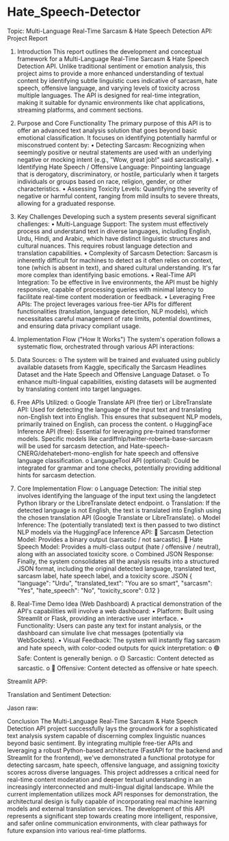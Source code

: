 # Hate_Speech-Detector
Topic: 
            Multi-Language Real-Time Sarcasm & Hate Speech Detection API: Project Report
1. Introduction
This report outlines the development and conceptual framework for a Multi-Language Real-Time Sarcasm & Hate Speech Detection API. Unlike traditional sentiment or emotion analysis, this project aims to provide a more enhanced understanding of textual content by identifying subtle linguistic cues indicative of sarcasm, hate speech, offensive language, and varying levels of toxicity across multiple languages. The API is designed for real-time integration, making it suitable for dynamic environments like chat applications, streaming platforms, and comment sections.

2. Purpose and Core Functionality
The primary purpose of this API is to offer an advanced text analysis solution that goes beyond basic emotional classification. It focuses on identifying potentially harmful or misconstrued content by:
•	Detecting Sarcasm: Recognizing when seemingly positive or neutral statements are used with an underlying negative or mocking intent (e.g., "Wow, great job!" said sarcastically).
•	Identifying Hate Speech / Offensive Language: Pinpointing language that is derogatory, discriminatory, or hostile, particularly when it targets individuals or groups based on race, religion, gender, or other characteristics.
•	Assessing Toxicity Levels: Quantifying the severity of negative or harmful content, ranging from mild insults to severe threats, allowing for a graduated response.

3. Key Challenges
Developing such a system presents several significant challenges:
•	Multi-Language Support: The system must effectively process and understand text in diverse languages, including English, Urdu, Hindi, and Arabic, which have distinct linguistic structures and cultural nuances. This requires robust language detection and translation capabilities.
•	Complexity of Sarcasm Detection: Sarcasm is inherently difficult for machines to detect as it often relies on context, tone (which is absent in text), and shared cultural understanding. It's far more complex than identifying basic emotions.
•	Real-Time API Integration: To be effective in live environments, the API must be highly responsive, capable of processing queries with minimal latency to facilitate real-time content moderation or feedback.
•	Leveraging Free APIs: The project leverages various free-tier APIs for different functionalities (translation, language detection, NLP models), which necessitates careful management of rate limits, potential downtimes, and ensuring data privacy compliant usage.

4. Implementation Flow ("How It Works")
The system's operation follows a systematic flow, orchestrated through various API interactions:
1.	Data Sources:
o	The system will be trained and evaluated using publicly available datasets from Kaggle, specifically the Sarcasm Headlines Dataset and the Hate Speech and Offensive Language Dataset.
o	To enhance multi-lingual capabilities, existing datasets will be augmented by translating content into target languages.
 
2.	Free APIs Utilized:
o	Google Translate API (free tier) or LibreTranslate API: Used for detecting the language of the input text and translating non-English text into English. This ensures that subsequent NLP models, primarily trained on English, can process the content.
o	HuggingFace Inference API (free): Essential for leveraging pre-trained transformer models. Specific models like cardiffnlp/twitter-roberta-base-sarcasm will be used for sarcasm detection, and Hate-speech-CNERG/dehatebert-mono-english for hate speech and offensive language classification.
o	LanguageTool API (optional): Could be integrated for grammar and tone checks, potentially providing additional hints for sarcasm detection.
3.	Core Implementation Flow:
o	Language Detection: The initial step involves identifying the language of the input text using the langdetect Python library or the LibreTranslate detect endpoint.
o	Translation: If the detected language is not English, the text is translated into English using the chosen translation API (Google Translate or LibreTranslate).
o	Model Inference: The (potentially translated) text is then passed to two distinct NLP models via the HuggingFace Inference API:
	Sarcasm Detection Model: Provides a binary output (sarcastic / not sarcastic).
	Hate Speech Model: Provides a multi-class output (hate / offensive / neutral), along with an associated toxicity score.
o	Combined JSON Response: Finally, the system consolidates all the analysis results into a structured JSON format, including the original detected language, translated text, sarcasm label, hate speech label, and a toxicity score.
JSON
{
  "language": "Urdu",
  "translated_text": "You are so smart",
  "sarcasm": "Yes",
  "hate_speech": "No",
  "toxicity_score": 0.12
}

5. Real-Time Demo Idea (Web Dashboard)
A practical demonstration of the API's capabilities will involve a web dashboard:
•	Platform: Built using Streamlit or Flask, providing an interactive user interface.
•	Functionality: Users can paste any text for instant analysis, or the dashboard can simulate live chat messages (potentially via WebSockets).
•	Visual Feedback: The system will instantly flag sarcasm and hate speech, with color-coded outputs for quick interpretation:
o	🟢 Safe: Content is generally benign.
o	🟡 Sarcastic: Content detected as sarcastic.
o	🔴 Offensive: Content detected as offensive or hate speech.

Streamlit APP:
 
Translation and Sentiment Detection:
 
Jason raw:
 
Conclusion
The Multi-Language Real-Time Sarcasm & Hate Speech Detection API project successfully lays the groundwork for a sophisticated text analysis system capable of discerning complex linguistic nuances beyond basic sentiment. By integrating multiple free-tier APIs and leveraging a robust Python-based architecture (FastAPI for the backend and Streamlit for the frontend), we've demonstrated a functional prototype for detecting sarcasm, hate speech, offensive language, and assigning toxicity scores across diverse languages.
This project addresses a critical need for real-time content moderation and deeper textual understanding in an increasingly interconnected and multi-lingual digital landscape. While the current implementation utilizes mock API responses for demonstration, the architectural design is fully capable of incorporating real machine learning models and external translation services. The development of this API represents a significant step towards creating more intelligent, responsive, and safer online communication environments, with clear pathways for future expansion into various real-time platforms.

